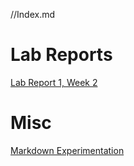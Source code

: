 //Index.md

# Lab Reports
[Lab Report 1, Week 2](lab-report-1-week-2.md)
# Misc
[Markdown Experimentation](markdown.md)
